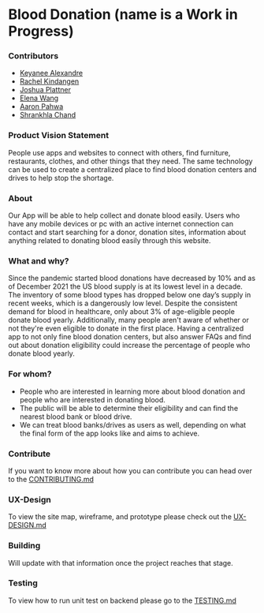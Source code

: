 # Blood Donation (name is a Work in Progress)

### Contributors
* [Keyanee Alexandre](https://github.com/keyaneealexandre)
* [Rachel Kindangen](https://github.com/rkindangen)
* [Joshua Plattner](https://github.com/jplattner73)
* [Elena Wang](https://github.com/ELENA0206)
* [Aaron Pahwa](https://github.com/ampahwa)
* [Shrankhla Chand](https://github.com/shrankhla1234)

### Product Vision Statement
People use apps and websites to connect with others, find furniture, restaurants, clothes, and other things that they need. The same technology can be used to create a centralized place to find blood donation centers and drives to help stop the shortage.

### About
Our App will be able to help collect and donate blood easily. Users who have any mobile devices or pc with an active internet connection can contact and start searching for a donor, donation sites, information about anything related to donating blood easily through this website. 

### What and why?
Since the pandemic started blood donations have decreased by 10% and as of December 2021 the US blood supply is at its lowest level in a decade. The inventory of some blood types has dropped below one day’s supply in recent weeks, which is a dangerously low level. Despite the consistent demand for blood in healthcare, only about 3% of age-eligible people donate blood yearly. Additionally, many people aren't aware of whether or not they're even eligible to donate in the first place. Having a centralized app to not only fine blood donation centers, but also answer FAQs and find out about donation eligibility could increase the percentage of people who donate blood yearly.

### For whom?
* People who are interested in learning more about blood donation and people who are interested in donating blood. 
* The public will be able to determine their eligibility and can find the nearest blood bank or blood drive.
* We can treat blood banks/drives as users as well, depending on what the final form of the app looks like and aims to achieve. 


### Contribute
If you want to know more about how you can contribute you can head over to the [CONTRIBUTING.md](./CONTRIBUTING.md)


### UX-Design
To view the site map, wireframe, and prototype please check out the [UX-DESIGN.md](./UX-DESIGN.md)


### Building 
Will update with that information once the project reaches that stage.



### Testing
To view how to run unit test on backend please go to the [TESTING.md](./TESTING.md)
